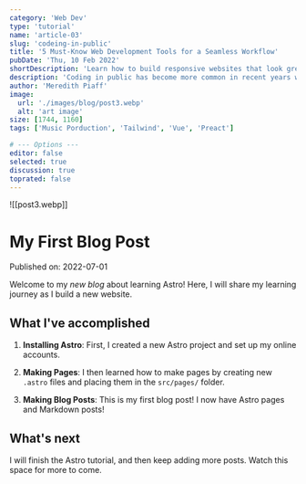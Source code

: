 ```yaml
---
category: 'Web Dev'
type: 'tutorial'
name: 'article-03'
slug: 'codeing-in-public'
title: '5 Must-Know Web Development Tools for a Seamless Workflow'
pubDate: 'Thu, 10 Feb 2022'
shortDescription: 'Learn how to build responsive websites that look great on any device with these tips and tricks for web developers.'
description: 'Coding in public has become more common in recent years with the rise of social coding platforms like GitHub and the increasing popularity of open source software development. However, coding in public can present a unique set of challenges for developers who are used to working in private settings. In this article, we will explore the top 10 new challenges that developers may face when coding in public, such as managing feedback from the community, dealing with public scrutiny and criticism, maintaining professionalism and integrity, and balancing productivity with engagement in public forums. This article aims to provide helpful tips and strategies for developers who want to code in public effectively while still maintaining their sanity and productivity.'
author: 'Meredith Piaff'
image:
  url: './images/blog/post3.webp'
  alt: 'art image'
size: [1744, 1160]
tags: ['Music Porduction', 'Tailwind', 'Vue', 'Preact']

# --- Options ---
editor: false
selected: true
discussion: true
toprated: false
---
```


![[post3.webp]]

# My First Blog Post

Published on: 2022-07-01

Welcome to my _new blog_ about learning Astro! Here, I will share my learning journey as I build a new website.

## What I've accomplished

1. **Installing Astro**: First, I created a new Astro project and set up my online accounts.

2. **Making Pages**: I then learned how to make pages by creating new `.astro` files and placing them in the `src/pages/` folder.

3. **Making Blog Posts**: This is my first blog post! I now have Astro pages and Markdown posts!

## What's next

I will finish the Astro tutorial, and then keep adding more posts. Watch this space for more to come.
